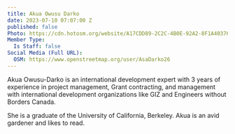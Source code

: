 ```yaml
---
title: Akua Owusu Darko
date: 2023-07-10 07:07:00 Z
published: false
Photo: https://cdn.hotosm.org/website/A17CDD89-2C2C-4B0E-92A2-8F1A403761EC+(1).jpeg
Member Type:
  Is Staff: false
Social Media (Full URL):
  OSM: https://www.openstreetmap.org/user/AsaDarko26
---
```


Akua Owusu-Darko is an international development expert with 3 years of experience in project management, Grant contracting, and management with international development organizations like GIZ and Engineers without Borders Canada. 

She is a graduate of the University of California, Berkeley.
Akua is an avid gardener and likes to read.
